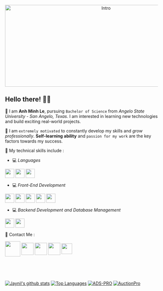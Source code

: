 
<p align="center"><img width="650" height="270" src="" alt="Intro" /></p>

## Hello there! 👋🏻

📌 I am **Anh Minh Le**, pursuing `Bachelor of Science` from *Angelo State University - San Angelo, Texas*. I am interested in learning new technologies and build exciting real-world projects.

📌 I am `extremely motivated` to constantly develop my skills and *grow professionally*. **Self-learning ability** and `passion for my work` are the key factors towards my success.


📌 My technical skills include :

 <!-- - 💻 *Languages* (**`C, Java, Python, Swift)-->
 - 💻 *Languages*  
 <img align="center" height="30" src="https://img.icons8.com/color/48/000000/c-programming.png"/>
 <img align="center" height="30" src="https://img.icons8.com/color/144/000000/java-coffee-cup-logo.png"/>
 <img align="center" height="30" src="https://img.icons8.com/color/144/000000/python.png"/> 

 - 💻 *Front-End Development*
 <img align="center" height="30" src="https://img.icons8.com/color/144/000000/html-5.png"/> 
 <img align="center" height="30" src="https://img.icons8.com/color/144/000000/css3.png"/>
 <img align="center" height="30" src="https://img.icons8.com/color/144/000000/javascript.png"/> 
 <img align="center" height="30" src="https://img.icons8.com/color/144/000000/typescript.png"/>
 <img align="center" height="30" src="https://img.icons8.com/ultraviolet/480/000000/react.png"/> 


 - 💻 *Backend Development and Database Management*  
 <img align="center" height="30" src="https://img.icons8.com/color/144/000000/firebase.png"/>
 <img align="center" height="30" src="https://img.icons8.com/ios-filled/100/000000/mysql-logo.png"/> 


<br/>

📌 Contact Me :
<!--https://img.shields.io/badge/leetcode-%2300e600.svg?&style=for-the-badge&logo=leetcode&logoColor=black"-->

[<img align="center" height="50" src="https://img.icons8.com/fluent/144/000000/resume-website.png"/>](https://github.com/minhbac333studyus)
[<img align="center" height="40" src="https://img.icons8.com/color/144/000000/linkedin.png"/>](https://www.linkedin.com/in/minh-anh-le-20b85419a/)
[<img align="center" height="40" src="https://img.icons8.com/fluent/144/000000/twitter.png"/>](https://twitter.com/JAYNIL1611)
[<img align="center" height="40" src="https://img.icons8.com/fluent/144/000000/facebook-new.png"/>](https://www.facebook.com/profile.php?id=100038019172874)
[<img align="center" height="35" src="https://bit.ly/jaynil_leetcode_logo"/>](https://leetcode.com/minhbac333studyus/)

<br/><br/><br/>


<a href="https://github-readme-stats.vercel.app/api?username=Jaynil1611&show_icons=true&count_private=true&theme=tokyonight"><img align="center" src="https://github-readme-stats.vercel.app/api?username=Jaynil1611&show_icons=true&count_private=true&include_all_commits=true&line_height=21&cache_seconds=1800&theme=tokyonight" alt="Jaynil's github stats" /></a>
<a href="https://github.com/Jaynil1611?tab=repositories"><img align="center" src="https://github-readme-stats.vercel.app/api/top-langs/?username=Jaynil1611&theme=tokyonight&layout=compact" alt="Top Languages"/></a>
<a href="https://github.com/Jaynil1611/ADS-PRO"><img align="center" src="https://github-readme-stats.vercel.app/api/pin/?username=Jaynil1611&repo=ADS-PRO&theme=tokyonight" alt="ADS-PRO"/></a>
<a href="https://github.com/Jaynil1611/AuctionPro"><img align="center" src="https://github-readme-stats.vercel.app/api/pin/?username=Jaynil1611&repo=AuctionPro&theme=tokyonight" alt="AuctionPro"/></a>
